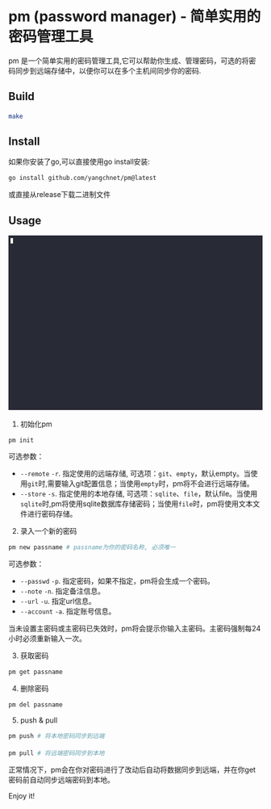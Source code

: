 # pm (password manager) - 简单实用的密码管理工具

pm 是一个简单实用的密码管理工具,它可以帮助你生成、管理密码，可选的将密码同步到远端存储中，以便你可以在多个主机间同步你的密码.

## Build

```bash
make
```

## Install
如果你安装了go,可以直接使用go install安装:
```bash
go install github.com/yangchnet/pm@latest
```

或直接从release下载二进制文件

## Usage

![pass](https://raw.githubusercontent.com/lich-Img/blogImg/master/img/pass.gif)

1. 初始化pm
```bash
pm init
```

可选参数：
- `--remote` `-r`. 指定使用的远端存储, 可选项：`git`、`empty`，默认empty。当使用`git`时,需要输入git配置信息；当使用`empty`时，pm将不会进行远端存储。
- `--store` `-s`. 指定使用的本地存储, 可选项：`sqlite`、`file`，默认file。当使用`sqlite`时,pm将使用sqlite数据库存储密码；当使用`file`时，pm将使用文本文件进行密码存储。

2. 录入一个新的密码
```bash
pm new passname # passname为你的密码名称, 必须唯一
```

可选参数：
- `--passwd` `-p`. 指定密码，如果不指定，pm将会生成一个密码。
- `--note` `-n`. 指定备注信息。
- `--url` `-u`. 指定url信息。
- `--account` `-a`. 指定账号信息。

当未设置主密码或主密码已失效时，pm将会提示你输入主密码。主密码强制每24小时必须重新输入一次。

3. 获取密码
```bash
pm get passname
```

4. 删除密码
```bash
pm del passname
```


5. push & pull
```bash
pm push # 将本地密码同步到远端

pm pull # 将远端密码同步到本地
```

正常情况下，pm会在你对密码进行了改动后自动将数据同步到远端，并在你get密码前自动同步远端密码到本地。

Enjoy it!